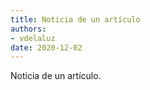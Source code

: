 ```yaml
---
title: Noticia de un artículo
authors:
- vdelaluz
date: 2020-12-02
---
```


Noticia de un artículo.
